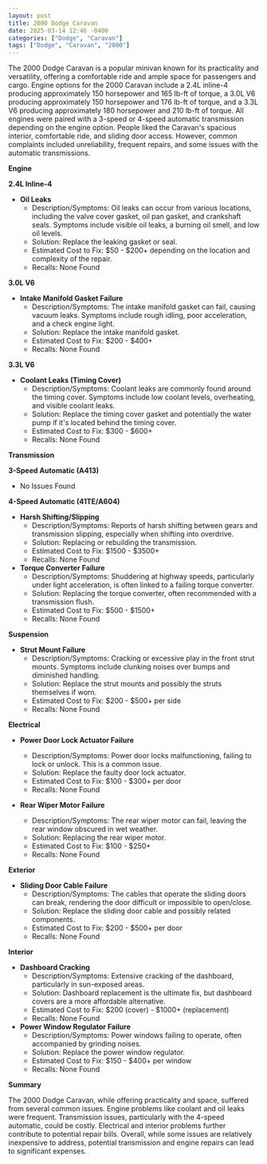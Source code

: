```yaml
---
layout: post
title: 2000 Dodge Caravan
date: 2025-03-14 12:46 -0400
categories: ["Dodge", "Caravan"]
tags: ["Dodge", "Caravan", "2000"]
---
```

The 2000 Dodge Caravan is a popular minivan known for its practicality and versatility, offering a comfortable ride and ample space for passengers and cargo. Engine options for the 2000 Caravan include a 2.4L inline-4 producing approximately 150 horsepower and 165 lb-ft of torque, a 3.0L V6 producing approximately 150 horsepower and 176 lb-ft of torque, and a 3.3L V6 producing approximately 180 horsepower and 210 lb-ft of torque. All engines were paired with a 3-speed or 4-speed automatic transmission depending on the engine option. People liked the Caravan's spacious interior, comfortable ride, and sliding door access. However, common complaints included unreliability, frequent repairs, and some issues with the automatic transmissions.

**Engine**

**2.4L Inline-4**

*   **Oil Leaks**
    *   Description/Symptoms: Oil leaks can occur from various locations, including the valve cover gasket, oil pan gasket, and crankshaft seals. Symptoms include visible oil leaks, a burning oil smell, and low oil levels.
    *   Solution: Replace the leaking gasket or seal.
    *   Estimated Cost to Fix: $50 - $200+ depending on the location and complexity of the repair.
    *   Recalls: None Found

**3.0L V6**

*   **Intake Manifold Gasket Failure**
    *   Description/Symptoms: The intake manifold gasket can fail, causing vacuum leaks. Symptoms include rough idling, poor acceleration, and a check engine light.
    *   Solution: Replace the intake manifold gasket.
    *   Estimated Cost to Fix: $200 - $400+
    *   Recalls: None Found

**3.3L V6**

*   **Coolant Leaks (Timing Cover)**
    *   Description/Symptoms: Coolant leaks are commonly found around the timing cover. Symptoms include low coolant levels, overheating, and visible coolant leaks.
    *   Solution: Replace the timing cover gasket and potentially the water pump if it's located behind the timing cover.
    *   Estimated Cost to Fix: $300 - $600+
    *   Recalls: None Found

**Transmission**

**3-Speed Automatic (A413)**

*   No Issues Found

**4-Speed Automatic (41TE/A604)**

*   **Harsh Shifting/Slipping**
    *   Description/Symptoms: Reports of harsh shifting between gears and transmission slipping, especially when shifting into overdrive.
    *   Solution: Replacing or rebuilding the transmission.
    *   Estimated Cost to Fix: $1500 - $3500+
    *   Recalls: None Found
*   **Torque Converter Failure**
    *   Description/Symptoms: Shuddering at highway speeds, particularly under light acceleration, is often linked to a failing torque converter.
    *   Solution: Replacing the torque converter, often recommended with a transmission flush.
    *   Estimated Cost to Fix: $500 - $1500+
    *   Recalls: None Found

**Suspension**

*   **Strut Mount Failure**
    *   Description/Symptoms: Cracking or excessive play in the front strut mounts. Symptoms include clunking noises over bumps and diminished handling.
    *   Solution: Replace the strut mounts and possibly the struts themselves if worn.
    *   Estimated Cost to Fix: $200 - $500+ per side
    *   Recalls: None Found

**Electrical**

*   **Power Door Lock Actuator Failure**
    *   Description/Symptoms: Power door locks malfunctioning, failing to lock or unlock. This is a common issue.
    *   Solution: Replace the faulty door lock actuator.
    *   Estimated Cost to Fix: $100 - $300+ per door
    *   Recalls: None Found

*   **Rear Wiper Motor Failure**
    *   Description/Symptoms: The rear wiper motor can fail, leaving the rear window obscured in wet weather.
    *   Solution: Replacing the rear wiper motor.
    *   Estimated Cost to Fix: $100 - $250+
    *   Recalls: None Found

**Exterior**

*   **Sliding Door Cable Failure**
    *   Description/Symptoms: The cables that operate the sliding doors can break, rendering the door difficult or impossible to open/close.
    *   Solution: Replace the sliding door cable and possibly related components.
    *   Estimated Cost to Fix: $200 - $500+ per door
    *   Recalls: None Found

**Interior**

*   **Dashboard Cracking**
    *   Description/Symptoms: Extensive cracking of the dashboard, particularly in sun-exposed areas.
    *   Solution: Dashboard replacement is the ultimate fix, but dashboard covers are a more affordable alternative.
    *   Estimated Cost to Fix: $200 (cover) - $1000+ (replacement)
    *   Recalls: None Found
*   **Power Window Regulator Failure**
    *   Description/Symptoms: Power windows failing to operate, often accompanied by grinding noises.
    *   Solution: Replace the power window regulator.
    *   Estimated Cost to Fix: $150 - $400+ per window
    *   Recalls: None Found

**Summary**

The 2000 Dodge Caravan, while offering practicality and space, suffered from several common issues. Engine problems like coolant and oil leaks were frequent. Transmission issues, particularly with the 4-speed automatic, could be costly. Electrical and interior problems further contribute to potential repair bills. Overall, while some issues are relatively inexpensive to address, potential transmission and engine repairs can lead to significant expenses.

